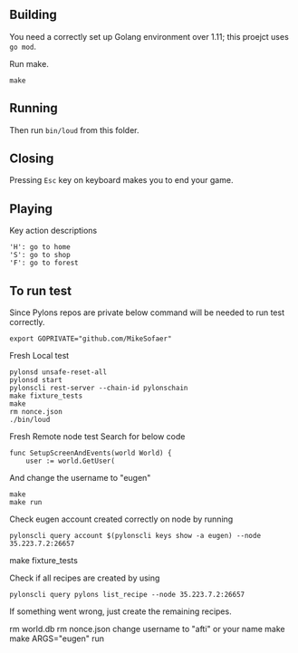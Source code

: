 ## Building

You need a correctly set up Golang environment over 1.11; this proejct uses `go mod`.

Run make.

    make

## Running

Then run `bin/loud` from this folder.

## Closing

Pressing `Esc` key on keyboard makes you to end your game.

## Playing

Key action descriptions

```
'H': go to home
'S': go to shop
'F': go to forest
```

## To run test

Since Pylons repos are private below command will be needed to run test correctly.  

```
export GOPRIVATE="github.com/MikeSofaer"
```

Fresh Local test

```
pylonsd unsafe-reset-all
pylonsd start
pylonscli rest-server --chain-id pylonschain
make fixture_tests
make
rm nonce.json
./bin/loud
```

Fresh Remote node test
Search for below code
```
func SetupScreenAndEvents(world World) {
	user := world.GetUser(
```
And change the username to "eugen"
```
make
make run
```

Check eugen account created correctly on node by running
```
pylonscli query account $(pylonscli keys show -a eugen) --node 35.223.7.2:26657
```

make fixture_tests

Check if all recipes are created by using
```
pylonscli query pylons list_recipe --node 35.223.7.2:26657
```

If something went wrong, just create the remaining recipes.

rm world.db
rm nonce.json
change username to "afti" or your name
make
make ARGS="eugen" run